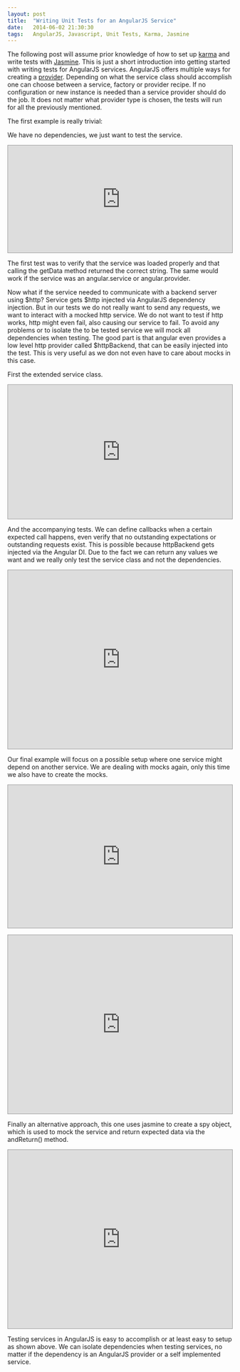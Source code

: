 ```yaml
---
layout: post
title:  "Writing Unit Tests for an AngularJS Service"
date:   2014-06-02 21:30:30
tags:   AngularJS, Javascript, Unit Tests, Karma, Jasmine
---
```


The following post will assume prior knowledge of how to set up [karma](http://karma-runner.github.io/0.12/index.html) and write tests with [Jasmine](http://jasmine.github.io/).
This is just a short introduction into getting started with writing tests for AngularJS services. 
AngularJS offers multiple ways for creating a [provider](https://docs.angularjs.org/guide/providers).
Depending on what the service class should accomplish one can choose between a service, factory or provider recipe. If no configuration or new instance is needed than a service provider should do the job.
It does not matter what provider type is chosen, the tests will run for all the previously mentioned.

The first example is really trivial:

We have no dependencies, we just want to test the service.

<p><iframe style="border: 1px solid #999; width: 100%; height: 240px; background-color: #fff;" src="http://embed.plnkr.co/A0Q8FiibMwEMr1qoxm31/script.js" height="240" width="320" allowfullscreen="allowfullscreen" frameborder="0"></iframe></p>
	
The first test was to verify that the service was loaded properly and that calling the getData method returned the correct string.
The same would work if the service was an angular.service or angular.provider.

Now what if the service needed to communicate with a backend server using $http? Service gets $http injected via AngularJS dependency injection.
But in our tests we do not really want to send any requests, we want to interact with a mocked http service. We do not want to test if http works, http might even fail, also causing our service to fail.
To avoid any problems or to isolate the to be tested service we will mock all dependencies when testing.
The good part is that angular even provides a low level http provider called $httpBackend, that can be easily injected into the test.
This is very useful as we don not even have to care about mocks in this case.

First the extended service class.

<p><iframe style="border: 1px solid #999; width: 100%; height: 300px; background-color: #fff;" src="http://embed.plnkr.co/E4Snya7H3CMK4sQwrlqJ/script.js" height="300" width="320" allowfullscreen="allowfullscreen" frameborder="0"></iframe></p>
	

And the accompanying tests. We can define callbacks when a certain expected call happens, even verify that no outstanding expectations or outstanding requests exist. This is possible because httpBackend gets injected via the Angular DI.
Due to the fact we can return any values we want and we really only test the service class and not the dependencies.

<p><iframe style="border: 1px solid #999; width: 100%; height: 400px; background-color: #fff;" src="http://embed.plnkr.co/E4Snya7H3CMK4sQwrlqJ/test.js" height="160" width="320" allowfullscreen="allowfullscreen" frameborder="0"></iframe></p>
	

Our final example will focus on a possible setup where one service might depend on another service.
We are dealing with mocks again, only this time we also have to create the mocks.

<p><iframe style="border: 1px solid #999; width: 100%; height: 320px; background-color: #fff;" src="http://embed.plnkr.co/MbmitpMfiSbdZebnUMWq/script.js" height="320" width="320" allowfullscreen="allowfullscreen" frameborder="0"></iframe></p>

<p><iframe style="border: 1px solid #999; width: 100%; height: 400px; background-color: #fff;" src="http://embed.plnkr.co/MbmitpMfiSbdZebnUMWq/test.js" height="400" width="320" allowfullscreen="allowfullscreen" frameborder="0"></iframe></p>

Finally an alternative approach, this one uses jasmine to create a spy object, which is used to mock the service and return expected data via the andReturn() method.

<p><iframe style="border: 1px solid #999; width: 100%; height: 400px; background-color: #fff;" src="http://embed.plnkr.co/tleSYIhjU7dZSkWvwhwv/test.js" height="400" width="320" allowfullscreen="allowfullscreen" frameborder="0"></iframe></p>

Testing services in AngularJS is easy to accomplish or at least easy to setup as shown above. We can isolate dependencies when testing services, no matter if the dependency is an AngularJS provider or a self implemented service. 
